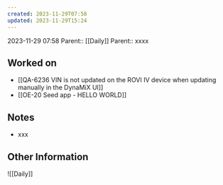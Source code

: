 ```yaml
---
created: 2023-11-29T07:58
updated: 2023-11-29T15:24
---
```

2023-11-29 07:58
Parent:: [[Daily]] 
Parent:: xxxx
## Worked on

- [[QA-6236 VIN is not updated on the ROVI IV device when updating manually in the DynaMiX UI]]
- [[OE-20 Seed app - HELLO WORLD]]


## Notes

- xxx

## Other Information

![[Daily]]
